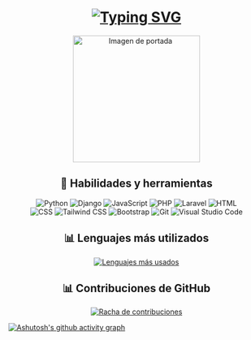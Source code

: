 <h1 align="center">
  <a href="https://git.io/typing-svg">
    <img src="https://readme-typing-svg.demolab.com?font=Fira+Code&pause=1000&color=1BAE54&background=FFFFFF00&center=true&vCenter=true&width=435&lines=%C2%A1Hola!;Esta+es+mi+presentaci%C3%B3n." alt="Typing SVG" />
  </a>
</h1>

<p align="center">
  <img src="https://i.pinimg.com/564x/42/d7/56/42d7565979b75f36a47dc73610906151.jpg" alt="Imagen de portada" width="250" />
</p>

<h2 align="center">🚀 Habilidades y herramientas</h2>

<p align="center">
  <img alt="Python" src="https://img.shields.io/badge/-Python-3776AB?style=flat-square&logo=python&logoColor=white" />
  <img alt="Django" src="https://img.shields.io/badge/-Django-092E20?style=flat-square&logo=django&logoColor=white" />
  <img alt="JavaScript" src="https://img.shields.io/badge/-JavaScript-F7DF1E?style=flat-square&logo=javascript&logoColor=black" />
  <img alt="PHP" src="https://img.shields.io/badge/-PHP-777BB4?style=flat-square&logo=php&logoColor=white" />
  <img alt="Laravel" src="https://img.shields.io/badge/-Laravel-FF2D20?style=flat-square&logo=laravel&logoColor=white" />
  <img alt="HTML" src="https://img.shields.io/badge/-HTML-E34F26?style=flat-square&logo=html5&logoColor=white" />
  <br>
  <img alt="CSS" src="https://img.shields.io/badge/-CSS-1572B6?style=flat-square&logo=css3&logoColor=white" />
  <img alt="Tailwind CSS" src="https://img.shields.io/badge/-Tailwind%20CSS-38B2AC?style=flat-square&logo=tailwind-css&logoColor=white" />
  <img alt="Bootstrap" src="https://img.shields.io/badge/-Bootstrap-7952B3?style=flat-square&logo=bootstrap&logoColor=white" />
  <img alt="Git" src="https://img.shields.io/badge/-Git-F05032?style=flat-square&logo=git&logoColor=white" />
  <img alt="Visual Studio Code" src="https://img.shields.io/badge/-VS%20Code-007ACC?style=flat-square&logo=visual-studio-code&logoColor=white" />
</p>

<h2 align="center">📊 Lenguajes más utilizados</h2>

<p align="center">
  <a href="https://github.com/Jio7g">
    <img src="https://github-readme-stats.vercel.app/api/top-langs/?username=Jio7g&layout=compact&theme=dark" alt="Lenguajes más usados" />
  </a>
</p>

<h2 align="center">📊 Contribuciones de GitHub</h2>

<p align="center">
  <a href="https://github.com/Jio7g">
    <img src="https://github-readme-streak-stats.herokuapp.com/?user=Jio7g&theme=dark" alt="Racha de contribuciones" />
  </a>
</p>

[![Ashutosh's github activity graph](https://github-readme-activity-graph.vercel.app/graph?username=Jio7g&theme=tokyo-night)](https://github.com/ashutosh00710/github-readme-activity-graph)

